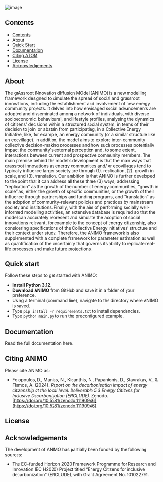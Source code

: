 ![image](https://github.com/user-attachments/assets/bdab0a09-21f5-42fd-bddd-1af01b45d982)
## Contents
- [Contents](#contents)
- [About](#about)
- [Quick Start](#quick-start)
- [Documentation](#documentation)
- [Citing ATOM](#citing-atom)
- [License](#license)
- [Acknowledgements](#acknowledgements)
  
## About
The grAssroot iNnovation dIffusion MOdel (ANIMO) is a new modelling framework designed to simulate the spread of social and grassroot innovations, including the establishment and involvement of new energy community projects. It delves into how envisaged social advancements are adopted and disseminated among a network of individuals, with diverse socioeconomic, behavioural, and lifestyle profiles, analysing the dynamics of citizens’ decisions within a structured social system, in terms of their decision to join, or abstain from participating, in a Collective Energy Initiative, like, for example, an energy community (or a similar structure like an ecovillage). In addition, the model aims to explore inter-community collective decision-making processes and how such processes potentially impact the community's external perception and, to some extent, interactions between current and prospective community members.
The main premise behind the model’s development is that the main ways that grassroot innovations as energy communities and/ or ecovillages tend to typically influence larger society are through (1). replication, (2). growth in scale, and (3). translation. Our ambition is that ANIMO is further developed to the point that it can address all these three (3) ways; addressing “replication” as the growth of the number of energy communities, “growth in scale” as, either the growth of specific communities, or the growth of their influence through partnerships and funding programs, and “translation” as the adoption of community-relevant policies and practices by mainstream society and institutions.
Finally, with the aim of performing socially well-informed modelling activities, an extensive database is required so that the model can accurately represent and simulate the adoption of social innovations relevant, for example to the concept of energy citizenship, also considering specifications of the Collective Energy Initiatives’ structure and their context under study. Therefore, the ANIMO framework is also supplemented with a complete framework for parameter estimation as well as quantification of the uncertainty that governs its ability to replicate real-life processes and make future projections.

## Quick start
Follow these steps to get started with ANIMO:

- **Install Python 3.12.**
- **Download ANIMO** from GitHub and save it in a folder of your preference.
- Using a terminal (command line), navigate to the directory where ANIMO is saved.
- Type `pip install -r requirements.txt` to install dependencies.
- Type `python main.py` to run the preconfigured example.

## Documentation
  Read the full documentation here.

## Citing ANIMO
Please cite ANIMO as:
- Fotopoulos, D., Manias, N., Kleanthis, N., Papantonis, D., Stavrakas, V., & Flamos, A. (2024). *Report on the decarbonisation impact of energy citizenship at the local level: Deliverable 5.3 Energy Citizens for Inclusive Decarbonization (ENCLUDE)*. Zenodo. [https://doi.org/10.5281/zenodo.11190946](https://doi.org/10.5281/zenodo.11190946)

## License

## Acknowledgements
The development of ANIMO has partially been funded by the following sources:
- The EC-funded Horizon 2020 Framework Programme for Research and Innovation (EC H2020) Project titled “Energy Citizens for inclusive decarbonization” (ENCLUDE), with Grant Agreement No. 101022791.

